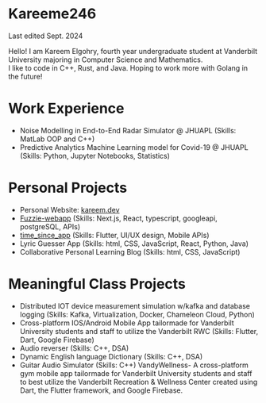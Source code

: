 # Kareeme246

Last edited Sept. 2024

Hello! I am Kareem Elgohry, fourth year undergraduate student at Vanderbilt University majoring in Computer Science and Mathematics. \
I like to code in C++, Rust, and Java. Hoping to work more with Golang in the future!

# Work Experience
  
  * Noise Modelling in End-to-End Radar Simulator @ JHUAPL (Skills: MatLab OOP and C++)
  * Predictive Analytics Machine Learning model for Covid-19 @ JHUAPL (Skills: Python, Jupyter Notebooks, Statistics)

# Personal Projects

  * Personal Website: [kareem.dev](https://kareemdev.vercel.app/)
  * [Fuzzie-webapp](https://github.com/Kareeme246/fuzzie-webapp) (Skills: Next.js, React, typescript, googleapi, postgreSQL, APIs)
  * [time_since_app](https://github.com/Kareeme246/time_since_app) (Skills: Flutter, UI/UX design, Mobile APIs)
  * Lyric Guesser App (Skills: html, CSS, JavaScript, React, Python, Java)
  * Collaborative Personal Learning Blog (Skills: html, CSS, JavaScript)

# Meaningful Class Projects

  * Distributed IOT device measurement simulation w/kafka and database logging (Skills: Kafka, Virtualization, Docker, Chameleon Cloud, Python)
  * Cross-platform IOS/Android Mobile App tailormade for Vanderbilt University students and staff to utilize the Vanderbilt RWC (Skills: Flutter, Dart, Google Firebase)
  * Audio reverser (Skills: C++, DSA)
  * Dynamic English language Dictionary (Skills: C++, DSA)
  * Guitar Audio Simulator (Skills: C++)
VandyWellness- A cross-platform gym mobile app tailormade for Vanderbilt University students and staff to best utilize the Vanderbilt Recreation & Wellness Center created using Dart, the Flutter framework, and Google Firebase.
